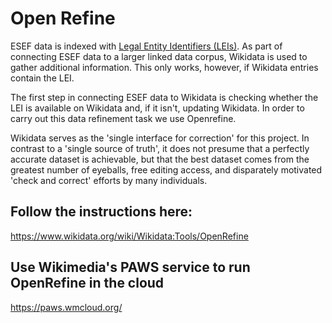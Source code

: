 # Open Refine

ESEF data is indexed with [Legal Entity Identifiers (LEIs)](https://www.gleif.org/en/about-lei/introducing-the-legal-entity-identifier-lei). As part of connecting ESEF data to a larger linked data corpus, Wikidata is used to gather additional information. This only works, however, if Wikidata entries contain the LEI.

The first step in connecting ESEF data to Wikidata is checking whether the LEI is available on Wikidata and, if it isn't, updating Wikidata. In order to carry out this data refinement task we use Openrefine.

Wikidata serves as the 'single interface for correction' for this project. In contrast to a 'single source of truth', it does not presume that a perfectly accurate dataset is achievable, but that the best dataset comes from the greatest number of eyeballs, free editing access, and disparately motivated 'check and correct' efforts by many individuals.

## Follow the instructions here:

https://www.wikidata.org/wiki/Wikidata:Tools/OpenRefine

## Use Wikimedia's PAWS service to run OpenRefine in the cloud

https://paws.wmcloud.org/
